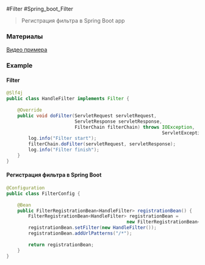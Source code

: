 #Filter #Spring_boot_Filter
> Регистрация фильтра в Spring Boot app

### Материалы
[Видео примера](https://yandex.ru/video/preview/3067962800311768759)

### Example
#### Filter
```java
@Slf4j  
public class HandleFilter implements Filter {
  
    @Override  
    public void doFilter(ServletRequest servletRequest,
					     ServletResponse servletResponse,
					     FilterChain filterChain) throws IOException,
													     ServletException {  
        log.info("Filter start");
        filterChain.doFilter(servletRequest, servletResponse);  
        log.info("Filter finish");  
    }
}
```

#### Регистрация фильтра в Spring Boot
```java
@Configuration  
public class FilterConfig {
  
    @Bean  
    public FilterRegistrationBean<HandleFilter> registrationBean() {
        FilterRegistrationBean<HandleFilter> registrationBean =
									        new FilterRegistrationBean<>();
        registrationBean.setFilter(new HandleFilter());
        registrationBean.addUrlPatterns("/*");
  
        return registrationBean;
    }
}
```